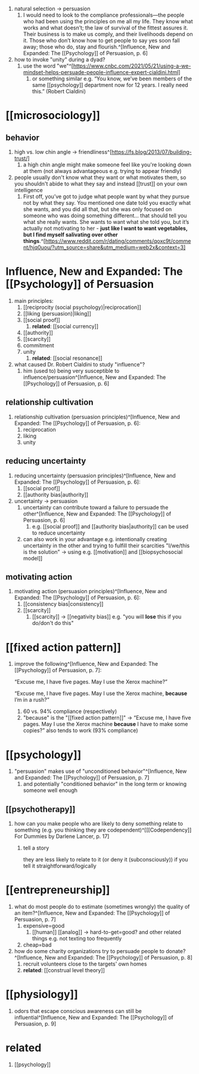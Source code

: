 1. natural selection → persuasion
	1. I would need to look to the compliance professionals—the people who had been using the principles on me all my life. They know what works and what doesn’t; the law of survival of the fittest assures it. Their business is to make us comply, and their livelihoods depend on it. Those who don’t know how to get people to say yes soon fall away; those who do, stay and flourish.^[Influence, New and Expanded: The [[Psychology]] of Persuasion, p. 6]
2. how to invoke "unity" during a dyad?
	1. use the word "we"^[https://www.cnbc.com/2021/05/21/using-a-we-mindset-helps-persuade-people-influence-expert-cialdini.html]
		1. or something similar e.g. “You know, we’ve been members of the same [[psychology]] department now for 12 years. I really need this.” (Robert Cialdini)

# [[microsociology]]
## behavior
1. high vs. low chin angle → friendliness^[https://fs.blog/2013/07/building-trust/]
	1. a high chin angle might make someone feel like you're looking down at them (not always advantageous e.g. trying to appear friendly)
2. people usually don't know what they want or what motivates them, so you shouldn't abide to what they say and instead [[trust]] on your own intelligence
	1. First off, you’ve got to judge what people want by what they pursue not by what they say. You mentioned one date told you exactly what she wants, and you did all that, but she was only focused on someone who was doing something different… that should tell you what she really wants. She wants to want what she told you, but it’s actually not motivating to her - **just like I want to want vegetables, but I find myself salivating over other things**.^[https://www.reddit.com/r/dating/comments/qoxc9t/comment/hjq0uou/?utm_source=share&utm_medium=web2x&context=3]

# Influence, New and Expanded: The [[Psychology]] of Persuasion
1. main principles:
	1. [[reciprocity (social psychology)|reciprocation]]
	2. [[liking (persuasion)|liking]]
	3. [[social proof]]
		1. **related**: [[social currency]]
	4. [[authority]]
	5. [[scarcity]]
	6. commitment
	7. unity
		1. **related**: [[social resonance]]
2. what caused Dr. Robert Cialdini to study "influence"?
	1. him (used to) being very susceptible to influence/persuasion^[Influence, New and Expanded: The [[Psychology]] of Persuasion, p. 6]
## relationship cultivation
1. relationship cultivation (persuasion principles)^[Influence, New and Expanded: The [[Psychology]] of Persuasion, p. 6]:
	1. reciprocation
	2. liking
	3. unity

## reducing uncertainty
1. reducing uncertainty (persuasion principles)^[Influence, New and Expanded: The [[Psychology]] of Persuasion, p. 6]:
	1. [[social proof]]
	2. [[authority bias|authority]]
2. uncertainty → persuasion
	1. uncertainty can contribute toward a failure to persuade the other^[Influence, New and Expanded: The [[Psychology]] of Persuasion, p. 6]
		1. e.g. [[social proof]] and [[authority bias|authority]] can be used to reduce uncertainty
	2. can also work in your advantage e.g. intentionally creating uncertainty in the other and trying to fulfill their scarcities "I/we/this is the solution" → using e.g. [[motivation]] and [[biopsychosocial model]]

## motivating action
1. motivating action (persuasion principles)^[Influence, New and Expanded: The [[Psychology]] of Persuasion, p. 6]:
	1. [[consistency bias|consistency]]
	2. [[scarcity]]
		1. [[scarcity]] → [[negativity bias]] e.g. "you will **lose** this if you do/don't do this"
# [[fixed action pattern]]
1. improve the following^[Influence, New and Expanded: The [[Psychology]] of Persuasion, p. 7]:

	“Excuse me, I have five pages. May I use the Xerox machine?”
	
	“Excuse me, I have five pages. May I use the Xerox machine, **because** I’m in a rush?”
	1. 60 vs. 94% compliance (respectively)
	2. "because" is the "[[fixed action pattern]]" → “Excuse me, I have five pages. May I use the Xerox machine **because** I have to make some copies?” also tends to work (93% compliance)

# [[psychology]]
1. "persuasion" makes use of "unconditioned behavior"^[Influence, New and Expanded: The [[Psychology]] of Persuasion, p. 7]
	1. and potentially "conditioned behavior" in the long term or knowing someone well enough

## [[psychotherapy]]
1. how can you make people who are likely to deny something relate to something (e.g. you thinking they are codependent)^[[[Codependency]] For Dummies by Darlene Lancer, p. 17]
	1. tell a story

		they are less likely to relate to it (or deny it (subconsciously)) if you tell it straightforward/logically

# [[entrepreneurship]]
1. what do most people do to estimate (sometimes wrongly) the quality of an item?^[Influence, New and Expanded: The [[Psychology]] of Persuasion, p. 7]
	1. expensive=good
		1. [[human]] [[analog]] → hard-to-get=good? and other related things e.g. not texting too frequently
	2. cheap=bad
2. how do some charity organizations try to persuade people to donate?^[Influence, New and Expanded: The [[Psychology]] of Persuasion, p. 8]
	1. recruit volunteers close to the targets' own homes
	2. **related**: [[construal level theory]]

# [[physiology]]
1. odors that escape conscious awareness can still be influential^[Influence, New and Expanded: The [[Psychology]] of Persuasion, p. 9]

# related
1. [[psychology]]